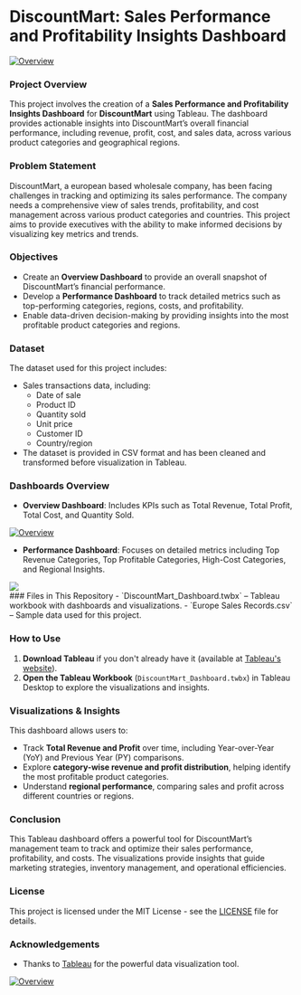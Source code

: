 # DiscountMart: Sales Performance and Profitability Insights Dashboard
<div class='tableauPlaceholder' id='viz1720567197974' style='position: relative'><noscript><a href='#'><img alt='Overview ' src='https:&#47;&#47;public.tableau.com&#47;static&#47;images&#47;Di&#47;DiscountMart_Dashboard_17200502287360&#47;Overview&#47;1_rss.png' style='border: none' /></a></noscript><object class='tableauViz'  style='display:none;'><param name='host_url' value='https%3A%2F%2Fpublic.tableau.com%2F' /> <param name='embed_code_version' value='3' /> <param name='site_root' value='' /><param name='name' value='DiscountMart_Dashboard_17200502287360&#47;Overview' /><param name='tabs' value='no' /><param name='toolbar' value='yes' /><param name='static_image' value='https:&#47;&#47;public.tableau.com&#47;static&#47;images&#47;Di&#47;DiscountMart_Dashboard_17200502287360&#47;Overview&#47;1.png' /> <param name='animate_transition' value='yes' /><param name='display_static_image' value='yes' /><param name='display_spinner' value='yes' /><param name='display_overlay' value='yes' /><param name='display_count' value='yes' /><param name='language' value='en-US' /></object></div>

### Project Overview
This project involves the creation of a **Sales Performance and Profitability Insights Dashboard** for **DiscountMart** using Tableau. The dashboard provides actionable insights into DiscountMart’s overall financial performance, including revenue, profit, cost, and sales data, across various product categories and geographical regions.

### Problem Statement
DiscountMart, a european based wholesale company, has been facing challenges in tracking and optimizing its sales performance. The company needs a comprehensive view of sales trends, profitability, and cost management across various product categories and countries. This project aims to provide executives with the ability to make informed decisions by visualizing key metrics and trends.

### Objectives
- Create an **Overview Dashboard** to provide an overall snapshot of DiscountMart’s financial performance.
- Develop a **Performance Dashboard** to track detailed metrics such as top-performing categories, regions, costs, and profitability.
- Enable data-driven decision-making by providing insights into the most profitable product categories and regions.

### Dataset
The dataset used for this project includes:
- Sales transactions data, including:
  - Date of sale
  - Product ID
  - Quantity sold
  - Unit price
  - Customer ID
  - Country/region
- The dataset is provided in CSV format and has been cleaned and transformed before visualization in Tableau.

### Dashboards Overview
- **Overview Dashboard**: Includes KPIs such as Total Revenue, Total Profit, Total Cost, and Quantity Sold.
<div class='tableauPlaceholder' id='viz1720567197974' style='position: relative'><noscript><a href='#'><img alt='Overview ' src='https:&#47;&#47;public.tableau.com&#47;static&#47;images&#47;Di&#47;DiscountMart_Dashboard_17200502287360&#47;Overview&#47;1_rss.png' style='border: none' /></a></noscript><object class='tableauViz'  style='display:none;'><param name='host_url' value='https%3A%2F%2Fpublic.tableau.com%2F' /> <param name='embed_code_version' value='3' /> <param name='site_root' value='' /><param name='name' value='DiscountMart_Dashboard_17200502287360&#47;Overview' /><param name='tabs' value='no' /><param name='toolbar' value='yes' /><param name='static_image' value='https:&#47;&#47;public.tableau.com&#47;static&#47;images&#47;Di&#47;DiscountMart_Dashboard_17200502287360&#47;Overview&#47;1.png' /> <param name='animate_transition' value='yes' /><param name='display_static_image' value='yes' /><param name='display_spinner' value='yes' /><param name='display_overlay' value='yes' /><param name='display_count' value='yes' /><param name='language' value='en-US' /></object></div>

- **Performance Dashboard**: Focuses on detailed metrics including Top Revenue Categories, Top Profitable Categories, High-Cost Categories, and Regional Insights.
<div class='tableauPlaceholder' id='viz1731956012747' style='position: relative'><noscript><a href='#'><img alt=' ' src='https:&#47;&#47;public.tableau.com&#47;static&#47;images&#47;Di&#47;DiscountMart_Dashboard_17200502287360&#47;Performance&#47;1_rss.png' style='border: none' /></a></noscript><object class='tableauViz'  style='display:none;'><param name='host_url' value='https%3A%2F%2Fpublic.tableau.com%2F' /> <param name='embed_code_version' value='3' /> <param name='site_root' value='' /><param name='name' value='DiscountMart_Dashboard_17200502287360&#47;Performance' /><param name='tabs' value='no' /><param name='toolbar' value='yes' /><param name='static_image' value='https:&#47;&#47;public.tableau.com&#47;static&#47;images&#47;Di&#47;DiscountMart_Dashboard_17200502287360&#47;Performance&#47;1.png' /> <param name='animate_transition' value='yes' /><param name='display_static_image' value='yes' /><param name='display_spinner' value='yes' /><param name='display_overlay' value='yes' /><param name='display_count' value='yes' /><param name='language' value='en-US' /></object></div>                
### Files in This Repository
- `DiscountMart_Dashboard.twbx` – Tableau workbook with dashboards and visualizations.
- `Europe Sales Records.csv` – Sample data used for this project.

### How to Use
1. **Download Tableau** if you don't already have it (available at [Tableau's website](https://www.tableau.com/)).
2. **Open the Tableau Workbook** (`DiscountMart_Dashboard.twbx`) in Tableau Desktop to explore the visualizations and insights.

### Visualizations & Insights
This dashboard allows users to:
- Track **Total Revenue and Profit** over time, including Year-over-Year (YoY) and Previous Year (PY) comparisons.
- Explore **category-wise revenue and profit distribution**, helping identify the most profitable product categories.
- Understand **regional performance**, comparing sales and profit across different countries or regions.

### Conclusion
This Tableau dashboard offers a powerful tool for DiscountMart’s management team to track and optimize their sales performance, profitability, and costs. The visualizations provide insights that guide marketing strategies, inventory management, and operational efficiencies.

### License
This project is licensed under the MIT License - see the [LICENSE](LICENSE) file for details.

### Acknowledgements
- Thanks to [Tableau](https://www.tableau.com/) for the powerful data visualization tool.

<div class='tableauPlaceholder' id='viz1720567197974' style='position: relative'><noscript><a href='#'><img alt='Overview ' src='https:&#47;&#47;public.tableau.com&#47;static&#47;images&#47;Di&#47;DiscountMart_Dashboard_17200502287360&#47;Overview&#47;1_rss.png' style='border: none' /></a></noscript><object class='tableauViz'  style='display:none;'><param name='host_url' value='https%3A%2F%2Fpublic.tableau.com%2F' /> <param name='embed_code_version' value='3' /> <param name='site_root' value='' /><param name='name' value='DiscountMart_Dashboard_17200502287360&#47;Overview' /><param name='tabs' value='no' /><param name='toolbar' value='yes' /><param name='static_image' value='https:&#47;&#47;public.tableau.com&#47;static&#47;images&#47;Di&#47;DiscountMart_Dashboard_17200502287360&#47;Overview&#47;1.png' /> <param name='animate_transition' value='yes' /><param name='display_static_image' value='yes' /><param name='display_spinner' value='yes' /><param name='display_overlay' value='yes' /><param name='display_count' value='yes' /><param name='language' value='en-US' /></object></div>
<script type='text/javascript'>                    var divElement = document.getElementById('viz1720567197974');                    var vizElement = divElement.getElementsByTagName('object')[0];                    if ( divElement.offsetWidth > 800 ) { vizElement.style.width='1366px';vizElement.style.height='795px';} else if ( divElement.offsetWidth > 500 ) { vizElement.style.width='1366px';vizElement.style.height='795px';} else { vizElement.style.width='100%';vizElement.style.height='2977px';}                     var scriptElement = document.createElement('script');                    scriptElement.src = 'https://public.tableau.com/javascripts/api/viz_v1.js';                    vizElement.parentNode.insertBefore(scriptElement, vizElement);                </script>
